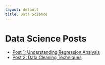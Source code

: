 ```yaml
---
layout: default
title: Data Science
---
```


# Data Science Posts

- [Post 1: Understanding Regression Analysis](./post1)
- [Post 2: Data Cleaning Techniques](./post2)


